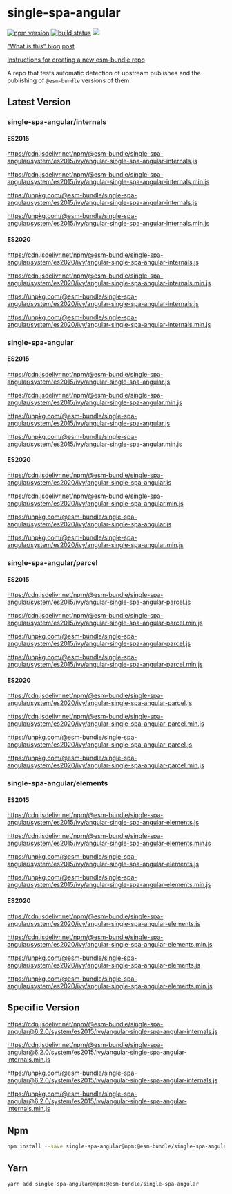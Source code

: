 # single-spa-angular

[![npm version](https://img.shields.io/npm/v/@esm-bundle/single-spa-angular.svg?style=flat)](https://www.npmjs.com/package/@esm-bundle/single-spa-angular) [![build status](https://travis-ci.com/esm-bundle/single-spa-angular.svg?branch=master)](https://travis-ci.com/esm-bundle/single-spa-angular) [![](https://data.jsdelivr.com/v1/package/npm/@esm-bundle/single-spa-angular/badge)](https://www.jsdelivr.com/package/npm/@esm-bundle/single-spa-angular)

["What is this" blog post](https://medium.com/@joeldenning/an-esm-bundle-for-any-npm-package-5f850db0e04d)

[Instructions for creating a new esm-bundle repo](https://github.com/esm-bundle/new-repo-instructions)

A repo that tests automatic detection of upstream publishes and the publishing of `@esm-bundle` versions of them.

## Latest Version

### single-spa-angular/internals

#### ES2015

https://cdn.jsdelivr.net/npm/@esm-bundle/single-spa-angular/system/es2015/ivy/angular-single-spa-angular-internals.js

https://cdn.jsdelivr.net/npm/@esm-bundle/single-spa-angular/system/es2015/ivy/angular-single-spa-angular-internals.min.js

https://unpkg.com/@esm-bundle/single-spa-angular/system/es2015/ivy/angular-single-spa-angular-internals.js

https://unpkg.com/@esm-bundle/single-spa-angular/system/es2015/ivy/angular-single-spa-angular-internals.min.js

#### ES2020

https://cdn.jsdelivr.net/npm/@esm-bundle/single-spa-angular/system/es2020/ivy/angular-single-spa-angular-internals.js

https://cdn.jsdelivr.net/npm/@esm-bundle/single-spa-angular/system/es2020/ivy/angular-single-spa-angular-internals.min.js

https://unpkg.com/@esm-bundle/single-spa-angular/system/es2020/ivy/angular-single-spa-angular-internals.js

https://unpkg.com/@esm-bundle/single-spa-angular/system/es2020/ivy/angular-single-spa-angular-internals.min.js

### single-spa-angular

#### ES2015

https://cdn.jsdelivr.net/npm/@esm-bundle/single-spa-angular/system/es2015/ivy/angular-single-spa-angular.js

https://cdn.jsdelivr.net/npm/@esm-bundle/single-spa-angular/system/es2015/ivy/angular-single-spa-angular.min.js

https://unpkg.com/@esm-bundle/single-spa-angular/system/es2015/ivy/angular-single-spa-angular.js

https://unpkg.com/@esm-bundle/single-spa-angular/system/es2015/ivy/angular-single-spa-angular.min.js

#### ES2020

https://cdn.jsdelivr.net/npm/@esm-bundle/single-spa-angular/system/es2020/ivy/angular-single-spa-angular.js

https://cdn.jsdelivr.net/npm/@esm-bundle/single-spa-angular/system/es2020/ivy/angular-single-spa-angular.min.js

https://unpkg.com/@esm-bundle/single-spa-angular/system/es2020/ivy/angular-single-spa-angular.js

https://unpkg.com/@esm-bundle/single-spa-angular/system/es2020/ivy/angular-single-spa-angular.min.js

### single-spa-angular/parcel

#### ES2015

https://cdn.jsdelivr.net/npm/@esm-bundle/single-spa-angular/system/es2015/ivy/angular-single-spa-angular-parcel.js

https://cdn.jsdelivr.net/npm/@esm-bundle/single-spa-angular/system/es2015/ivy/angular-single-spa-angular-parcel.min.js

https://unpkg.com/@esm-bundle/single-spa-angular/system/es2015/ivy/angular-single-spa-angular-parcel.js

https://unpkg.com/@esm-bundle/single-spa-angular/system/es2015/ivy/angular-single-spa-angular-parcel.min.js

#### ES2020

https://cdn.jsdelivr.net/npm/@esm-bundle/single-spa-angular/system/es2020/ivy/angular-single-spa-angular-parcel.js

https://cdn.jsdelivr.net/npm/@esm-bundle/single-spa-angular/system/es2020/ivy/angular-single-spa-angular-parcel.min.js

https://unpkg.com/@esm-bundle/single-spa-angular/system/es2020/ivy/angular-single-spa-angular-parcel.js

https://unpkg.com/@esm-bundle/single-spa-angular/system/es2020/ivy/angular-single-spa-angular-parcel.min.js

### single-spa-angular/elements

#### ES2015

https://cdn.jsdelivr.net/npm/@esm-bundle/single-spa-angular/system/es2015/ivy/angular-single-spa-angular-elements.js

https://cdn.jsdelivr.net/npm/@esm-bundle/single-spa-angular/system/es2015/ivy/angular-single-spa-angular-elements.min.js

https://unpkg.com/@esm-bundle/single-spa-angular/system/es2015/ivy/angular-single-spa-angular-elements.js

https://unpkg.com/@esm-bundle/single-spa-angular/system/es2015/ivy/angular-single-spa-angular-elements.min.js

#### ES2020

https://cdn.jsdelivr.net/npm/@esm-bundle/single-spa-angular/system/es2020/ivy/angular-single-spa-angular-elements.js

https://cdn.jsdelivr.net/npm/@esm-bundle/single-spa-angular/system/es2020/ivy/angular-single-spa-angular-elements.min.js

https://unpkg.com/@esm-bundle/single-spa-angular/system/es2020/ivy/angular-single-spa-angular-elements.js

https://unpkg.com/@esm-bundle/single-spa-angular/system/es2020/ivy/angular-single-spa-angular-elements.min.js

## Specific Version

https://cdn.jsdelivr.net/npm/@esm-bundle/single-spa-angular@6.2.0/system/es2015/ivy/angular-single-spa-angular-internals.js

https://cdn.jsdelivr.net/npm/@esm-bundle/single-spa-angular@6.2.0/system/es2015/ivy/angular-single-spa-angular-internals.min.js

https://unpkg.com/@esm-bundle/single-spa-angular@6.2.0/system/es2015/ivy/angular-single-spa-angular-internals.js

https://unpkg.com/@esm-bundle/single-spa-angular@6.2.0/system/es2015/ivy/angular-single-spa-angular-internals.min.js

## Npm

```sh
npm install --save single-spa-angular@npm:@esm-bundle/single-spa-angular
```

## Yarn

```sh
yarn add single-spa-angular@npm:@esm-bundle/single-spa-angular
```
